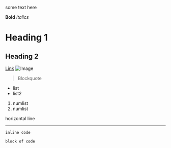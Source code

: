some text here

**Bold**
*Italics*
# Heading 1
## Heading 2
[Link](https://github.com/)
![Image](https://static01.nyt.com/images/2021/09/14/science/07CAT-STRIPES/07CAT-STRIPES-mediumSquareAt3X-v2.jpg)
> Blockquote
- list
- list2
1. numlist
2. numlist

horizontal line
***
`inline code`
```
block of code
```
